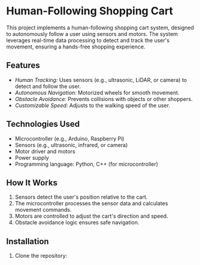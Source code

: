 # Human-Following Shopping Cart

This project implements a human-following shopping cart system, designed to autonomously follow a user using sensors and motors. The system leverages real-time data processing to detect and track the user's movement, ensuring a hands-free shopping experience.

## Features
- *Human Tracking:* Uses sensors (e.g., ultrasonic, LiDAR, or camera) to detect and follow the user.
- *Autonomous Navigation:* Motorized wheels for smooth movement.
- *Obstacle Avoidance:* Prevents collisions with objects or other shoppers.
- *Customizable Speed:* Adjusts to the walking speed of the user.

## Technologies Used
- Microcontroller (e.g., Arduino, Raspberry Pi)
- Sensors (e.g., ultrasonic, infrared, or camera)
- Motor driver and motors
- Power supply
- Programming language: Python, C++ (for microcontroller)

## How It Works
1. Sensors detect the user's position relative to the cart.
2. The microcontroller processes the sensor data and calculates movement commands.
3. Motors are controlled to adjust the cart's direction and speed.
4. Obstacle avoidance logic ensures safe navigation.

## Installation
1. Clone the repository:
   ```bash
